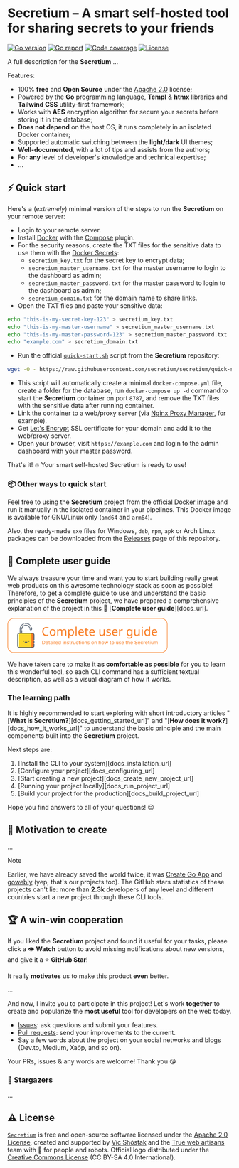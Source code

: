# Secretium – A smart self-hosted tool for sharing secrets to your friends

[![Go version][go_version_img]][go_dev_url]
[![Go report][go_report_img]][go_report_url]
[![Code coverage][go_code_coverage_img]][go_code_coverage_url]
[![License][repo_license_img]][repo_license_url]

A full description for the **Secretium** ...

Features:

- 100% **free** and **Open Source** under the [Apache 2.0][repo_license_url] license;
- Powered by the **Go** programming language, **Templ** & **htmx** libraries and **Tailwind CSS** utility-first framework;
- Works with **AES** encryption algorithm for secure your secrets before storing it in the database;
- **Does not depend** on the host OS, it runs completely in an isolated Docker container;
- Supported automatic switching between the **light/dark** UI themes;
- **Well-documented**, with a lot of tips and assists from the authors;
- For **any** level of developer's knowledge and technical expertise;
- ...

## ⚡️ Quick start

Here's a (*extremely*) minimal version of the steps to run the **Secretium** on your remote server:

- Login to your remote server.
- Install [Docker][docker_install_url] with the [Compose][docker_compose_install_url] plugin.
- For the security reasons, create the TXT files for the sensitive data to use them with the [Docker Secrets][docker_secrets_url]:
  - `secretium_key.txt` for the secret key to encrypt data;
  - `secretium_master_username.txt` for the master username to login to the dashboard as admin;
  - `secretium_master_password.txt` for the master password to login to the dashboard as admin;
  - `secretium_domain.txt` for the domain name to share links.
- Open the TXT files and paste your sensitive data:

```bash
echo "this-is-my-secret-key-123" > secretium_key.txt
echo "this-is-my-master-username" > secretium_master_username.txt
echo "this-is-my-master-password-123" > secretium_master_password.txt
echo "example.com" > secretium_domain.txt
```

- Run the official [`quick-start.sh`][repo_quick_start_sh_url] script from the **Secretium** repository:

```bash
wget -O - https://raw.githubusercontent.com/secretium/secretium/quick-start.sh | bash
```

- This script will automatically create a minimal `docker-compose.yml` file, create a folder for the database, run `docker-compose up -d` command to start the **Secretium** container on port `8787`, and remove the TXT files with the sensitive data after running container.
- Link the container to a web/proxy server (via [Nginx Proxy Manager][nginx_proxy_manager_url], for example).
- Get [Let's Encrypt][lets_encrypt_url] SSL certificate for your domain and add it to the web/proxy server.
- Open your browser, visit `https://example.com` and login to the admin dashboard with your master password.

That's it! 🔥 Your smart self-hosted Secretium is ready to use!

### 📦 Other ways to quick start

Feel free to using the **Secretium** project from the [official Docker image][docker_image_url] and run it manually in the isolated container in your pipelines. This Docker image is available for GNU/Linux only (`amd64` and `arm64`).

Also, the ready-made `exe` files for Windows, `deb`, `rpm`, `apk` or Arch Linux packages can be downloaded from the [Releases][repo_releases_url] page of this repository.

## 📖 Complete user guide

We always treasure your time and want you to start building really great web products on this awesome technology stack as soon as possible! Therefore, to get a complete guide to use and understand the basic principles of the **Secretium** project, we have prepared a comprehensive explanation of the project in this 📖 [**Complete user guide**][docs_url].

<a href="https://secretium.org" target="_blank" title="Go to the Secretium's Complete user guide"><img width="360px" alt="secretium docs banner" src="https://raw.githubusercontent.com/secretium/.github/main/images/secretium-docs-banner.svg"></a>

We have taken care to make it **as comfortable as possible** for you to learn this wonderful tool, so each CLI command has a sufficient textual description, as well as a visual diagram of how it works.

### The learning path

It is highly recommended to start exploring with short introductory articles "[**What is Secretium?**][docs_getting_started_url]" and "[**How does it work?**][docs_how_it_works_url]" to understand the basic principle and the main components built into the **Secretium** project.

Next steps are:

1. [Install the CLI to your system][docs_installation_url]
2. [Configure your project][docs_configuring_url]
3. [Start creating a new project][docs_create_new_project_url]
4. [Running your project locally][docs_run_project_url]
5. [Build your project for the production][docs_build_project_url]

Hope you find answers to all of your questions! 😉

## 🎯 Motivation to create

...

> [!NOTE]
> Earlier, we have already saved the world twice, it was [Create Go App][cgapp_url] and [gowebly][gowebly_url] (yep, that's our projects too). The GitHub stars statistics of these projects can't lie: more than **2.3k** developers of any level and different countries start a new project through these CLI tools.

## 🏆 A win-win cooperation

If you liked the **Secretium** project and found it useful for your tasks, please click a 👁️ **Watch** button to avoid missing notifications about new versions, and give it a ⭐️ **GitHub Star**!

It really **motivates** us to make this product **even** better.

...

And now, I invite you to participate in this project! Let's work **together** to create and popularize the **most useful** tool for developers on the web today.

- [Issues][repo_issues_url]: ask questions and submit your features.
- [Pull requests][repo_pull_request_url]: send your improvements to the current.
- Say a few words about the project on your social networks and blogs (Dev.to, Medium, Хабр, and so on).

Your PRs, issues & any words are welcome! Thank you 😘

### 🌟 Stargazers

...

## ⚠️ License

[`Secretium`][repo_url] is free and open-source software licensed under the [Apache 2.0 License][repo_license_url], created and supported by [Vic Shóstak][author_url] and the [True web artisans][truewebartisans_url] team with 🩵 for people and robots. Official logo distributed under the [Creative Commons License][repo_cc_license_url] (CC BY-SA 4.0 International).

<!-- Go links -->

[go_report_url]: https://goreportcard.com/report/github.com/secretium/secretium
[go_dev_url]: https://pkg.go.dev/github.com/secretium/secretium
[go_version_img]: https://img.shields.io/badge/Go-1.21+-00ADD8?style=for-the-badge&logo=go
[go_code_coverage_url]: https://codecov.io/gh/koddr/secretium
[go_code_coverage_img]: https://img.shields.io/codecov/c/gh/koddr/secretium.svg?logo=codecov&style=for-the-badge
[go_report_img]: https://img.shields.io/badge/Go_report-A+-success?style=for-the-badge&logo=none

<!-- Repository links -->

[repo_url]: https://github.com/secretium/secretium
[repo_complete_user_guide_url]: https://github.com/secretium/secretium#-complete-user-guide
[repo_quick_start_sh_url]: https://github.com/secretium/secretium/blob/main/quick-start.sh
[repo_install_sh_url]: https://github.com/secretium/secretium/main/install.sh
[repo_issues_url]: https://github.com/secretium/secretium/issues
[repo_pull_request_url]: https://github.com/secretium/secretium/pulls
[repo_releases_url]: https://github.com/secretium/secretium/releases
[repo_license_url]: https://github.com/secretium/secretium/blob/main/LICENSE
[repo_license_img]: https://img.shields.io/badge/license-Apache_2.0-red?style=for-the-badge&logo=none
[repo_cc_license_url]: https://creativecommons.org/licenses/by-sa/4.0/

<!-- Docker links -->

[docker_install_url]: https://docs.docker.com/engine/install/#server
[docker_compose_install_url]: https://docs.docker.com/compose/install/linux/
[docker_secrets_url]: https://docs.docker.com/engine/swarm/secrets/
[docker_image_url]: https://hub.docker.com/repository/docker/secretium/secretium

<!-- Author links -->

[author_url]: https://github.com/koddr
[truewebartisans_url]: https://github.com/truewebartisans

<!-- Readme links -->

[timezone_url]: https://en.wikipedia.org/wiki/List_of_tz_database_time_zones
[cgapp_url]: https://github.com/create-go-app/cli
[gowebly_url]: https://github.com/gowebly/gowebly
[nginx_proxy_manager_url]: https://nginxproxymanager.org
[lets_encrypt_url]: https://letsencrypt.org
